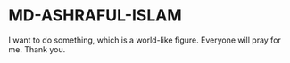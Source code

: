 # MD-ASHRAFUL-ISLAM
I want to do something, which is a world-like figure. Everyone will pray for me. Thank you.

